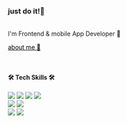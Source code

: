 <div >
 <h3>just do it!👯</h3>
  <Br/>
 <span>I'm Frontend & mobile App Developer 🌱</span>
 
 
 <a href="https://pricey-kayak-c79.notion.site/Daeun-Sung-254c1e9c2d5e813c83dfd1069791c22c" style="color:black">about me 👋</a>

   <Br/>
 <h4>🛠 Tech Skills 🛠</h4>

 <div>
  <img src="https://img.shields.io/badge/flutter-02569B?style=for-the-badge&logo=flutter&logoColor=white">
  <img src="https://img.shields.io/badge/swift-F54A2A?style=for-the-badge&logo=swift&logoColor=white"> 
  <img src="https://img.shields.io/badge/react-61DAFB?style=for-the-badge&logo=react&logoColor=black"> 
  <img src="https://img.shields.io/badge/vue.js-4FC08D?style=for-the-badge&logo=vue.js&logoColor=white"> 
   </div>
 <div>

<img src="https://img.shields.io/badge/Typescript-3178C6?style=for-the-badge&logo=Typescript&logoColor=white"/>
  <img src="https://img.shields.io/badge/javascript-F7DF1E?style=for-the-badge&logo=javascript&logoColor=black"> 
  
  
 </div>
 <img src="https://img.shields.io/badge/spring-6DB33F?style=for-the-badge&logo=spring&logoColor=white"> 
 <img src="https://img.shields.io/badge/python-3776AB?style=for-the-badge&logo=python&logoColor=white">

  
<!--   
 [![Top Langs](https://github-readme-stats.vercel.app/api/top-langs/?username=nada5un&hide=jupyter%20notebook&layout=compact)](https://github.com/anuraghazra/github-readme-stats)


 -->

</div>
  <Br/>
